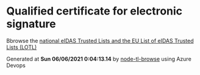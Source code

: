 # Qualified certificate for electronic signature 
 Bbrowse the [national eIDAS Trusted Lists and the EU List of eIDAS Trusted Lists (LOTL)](https://webgate.ec.europa.eu/tl-browser/#/) 
 
 
Generated at **Sun 06/06/2021  0:04:13.14** by [node-tl-browse](https://github.com/ymedlop/node-tl-browser) using Azure Devops 

